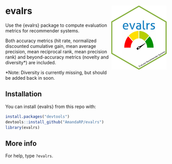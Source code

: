 
<!-- README.md is generated from README.Rmd. Please edit that file -->

# evalrs <img src='man/figures/evalrs.png' align="right" height="200" />

Use the {evalrs} package to compute evaluation metrics for recommender
systems.

Both accuracy metrics (hit rate, normalized discounted cumulative gain,
mean average precision, mean reciprocal rank, mean precision rank) and
beyond-accuracy metrics (novelty and diversity\*) are included.

\*Note: Diversity is currently missing, but should be added back in
soon.

## Installation

You can install {evalrs} from this repo with:

``` r
install.packages("devtools")
devtools::install_github("AmandaRP/evalrs")
library(evalrs)
```

## More info

For help, type `?evalrs`.
